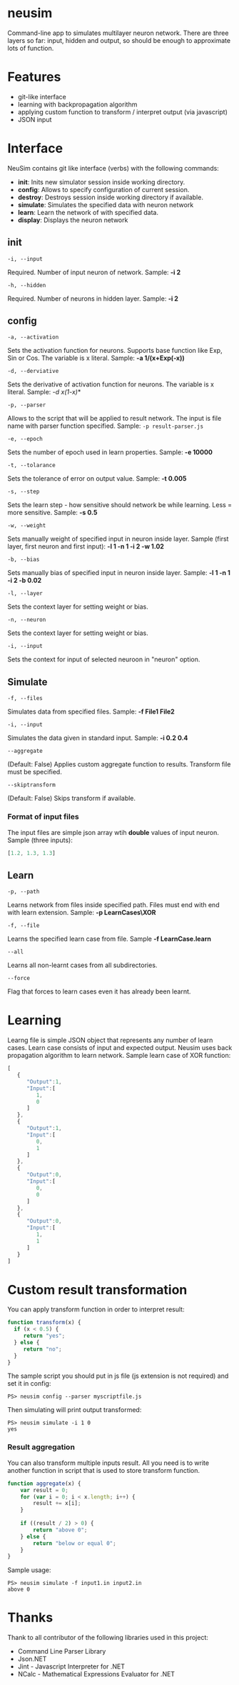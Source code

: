 neusim
======

 Command-line app to simulates multilayer neuron network. There are three layers so far: input, hidden and output, so should be enough to approximate lots of function.

Features
======
* git-like interface
* learning with backpropagation algorithm
* applying custom function to transform / interpret output (via javascript)
* JSON input

Interface
======
NeuSim contains git like interface (verbs) with the following commands:
   * **init**:            Inits new simulator session inside working directory.
   * **config**:       Allows to specify configuration of current session.
   *  **destroy**:     Destroys session inside working directory if available.
   * **simulate**:    Simulates the specified data with neuron network
   * **learn**:         Learn the network of with specified data.
   * **display**:      Displays the neuron network

init
-----------
  `-i, --input` 
  
  Required. Number of input neuron of network. Sample: **-i 2**
  
  `-h, --hidden` 
  
  Required. Number of neurons in hidden layer. Sample: **-i 2**

config
-----------
  `-a, --activation`   
  
  Sets the activation function for neurons. Supports base function like Exp, Sin or Cos. The variable is x literal. Sample: **-a 1/(x+Exp(-x))**

  `-d, --derviative`    
  
  Sets the derivative of activation function for neurons.  The variable is x literal. Sample: **-d x*(1-x)**

  `-p, --parser`       
  
  Allows to the script that will be applied to result  network. The input is file name with parser function specified. Sample: `-p result-parser.js`

  `-e, --epoch`         
 
 Sets the number of epoch used in learn properties.  Sample: **-e 10000**

 `-t, --tolarance`
  
  Sets the tolerance of error on output value. Sample: **-t  0.005**
  
  `-s, --step`
  
  Sets the learn step - how sensitive should network be while learning. Less = more sensitive. Sample: **-s 0.5**

  `-w, --weight`
  
  Sets manually weight of specified input in neuron inside  layer. Sample (first layer, first neuron and first  input): **-l 1 -n 1 -i 2 -w 1.02**

 `-b, --bias`          
 
 Sets manually bias of specified input in neuron inside layer. Sample: **-l 1 -n 1 -i 2 -b 0.02**

  `-l, --layer`         
  
  Sets the context layer for setting weight or bias.

  `-n, --neuron`        
  
  Sets the context layer for setting weight or bias.

  `-i, --input`         
  
  Sets the context for input of selected neuroon in "neuron" option.

Simulate
-----------

  `-f, --files`       
  
  Simulates data from specified files. Sample: **-f File1 File2**

  `-i, --input`        
  
  Simulates the data given in standard input. Sample: **-i 0.2  0.4**

  `--aggregate`        
  
  (Default: False) Applies custom aggregate function to results. Transform file must be specified.

  `--skiptransform`    
  
  (Default: False) Skips transform if available.
  
### Format of input files
   The input files are simple json array wtih **double** values of input neuron. Sample (three inputs):
   
```javascript
[1.2, 1.3, 1.3]
```
  
Learn
-----------

  `-p, --path`
  
  Learns network from files inside specified path. Files must end  with end with learn extension. Sample: **-p LearnCases\XOR**

  `-f, --file`    
  
  Learns the specified learn case from file. Sample **-f LearnCase.learn**

  `--all`
  
  Learns all non-learnt cases from all subdirectories.

  `--force`       
  
  Flag that forces to learn cases even it has already been  learnt.

Learning
======

Learng file is simple JSON object that represents any number of learn cases. Learn case consists of input and expected output. Neusim uses back propagation algorithm to learn network. Sample learn case of XOR function:
```javascript
[
   {
      "Output":1,
      "Input":[
         1,
         0
      ]
   },
   {
      "Output":1,
      "Input":[
         0,
         1
      ]
   },
   {
      "Output":0,
      "Input":[
         0,
         0
      ]
   },
   {
      "Output":0,
      "Input":[
         1,
         1
      ]
   }
]
```

Custom result transformation
======
You can apply transform function in order to interpret result:
```javascript
function transform(x) {
  if (x < 0.5) {
     return "yes";
  } else {
     return "no";
  }
}
```

The sample script you should put in js file (js extension is not required) and set it in config:

```ShellSession
PS> neusim config --parser myscriptfile.js
```

Then simulating will print output transformed:

```ShellSession
PS> neusim simulate -i 1 0
yes
```

### Result aggregation

You can also transform multiple inputs result. All you need is to write another function in script that is used to store transform function.

```javascript
function aggregate(x) {
    var result = 0;
    for (var i = 0; i < x.length; i++) {
        result += x[i];
    }
    
    if ((result / 2) > 0) {
        return "above 0";
    } else {
        return "below or equal 0";
    }
} 
```
Sample usage:

```ShellSession
PS> neusim simulate -f input1.in input2.in
above 0
```

Thanks
======
Thank to all contributor of the following libraries used in this project:
* Command Line Parser Library
* Json.NET
* Jint - Javascript Interpreter for .NET
* NCalc - Mathematical Expressions Evaluator for .NET

